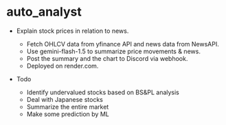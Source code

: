 # auto_analyst
- Explain stock prices in relation to news.
  - Fetch OHLCV data from yfinance API and news data from NewsAPI.
  - Use gemini-flash-1.5 to summarize price movements & news.
  - Post the summary and the chart to Discord via webhook.
  - Deployed on render.com.
 
- Todo
  - Identify undervalued stocks based on BS&PL analysis
  - Deal with Japanese stocks
  - Summarize the entire market
  - Make some prediction by ML
